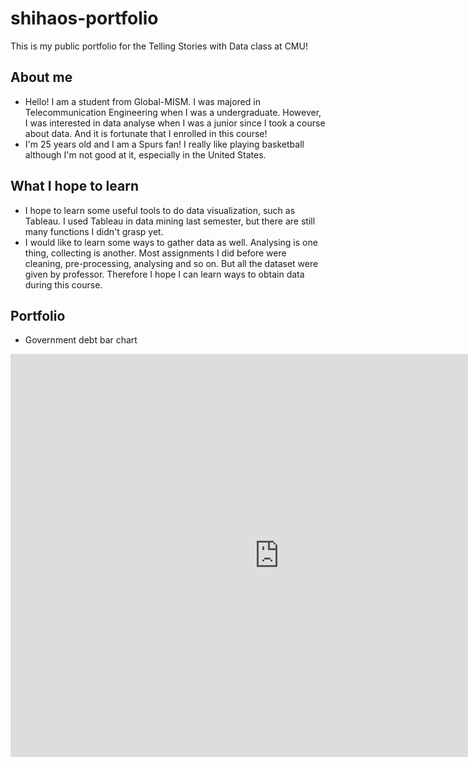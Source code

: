 # shihaos-portfolio
This is my public portfolio for the Telling Stories with Data class at CMU!

## About me
* Hello! I am a student from Global-MISM. I was majored in Telecommunication Engineering when I was a undergraduate. However, I was interested in data analyse when I was a junior since I took a course about data. And it is fortunate that I enrolled in this course!
* I'm 25 years old and I am a Spurs fan! I really like playing basketball although I'm not good at it, especially in the United States.

## What I hope to learn
* I hope to learn some useful tools to do data visualization, such as Tableau. I used Tableau in data mining last semester, but there are still many functions I didn't grasp yet.
* I would like to learn some ways to gather data as well. Analysing is one thing, collecting is another. Most assignments I did before were cleaning, pre-processing, analysing and so on. But all the dataset were given by professor. Therefore I hope I can learn ways to obtain data during this course.

## Portfolio
* Government debt bar chart
<iframe src="https://data.oecd.org/chart/5rWT" width="860" height="645" style="border: 0" mozallowfullscreen="true" webkitallowfullscreen="true" allowfullscreen="true"><a href="https://data.oecd.org/chart/5rWT" target="_blank">OECD Chart: General government debt, Total, % of GDP, Annual, 2015</a></iframe>

